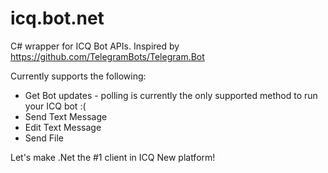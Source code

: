 # icq.bot.net

C# wrapper for ICQ Bot APIs. Inspired by https://github.com/TelegramBots/Telegram.Bot

Currently supports the following:
* Get Bot updates - polling is currently the only supported method to run your ICQ bot :(
* Send Text Message
* Edit Text Message
* Send File

Let's make .Net the #1 client in ICQ New platform!

